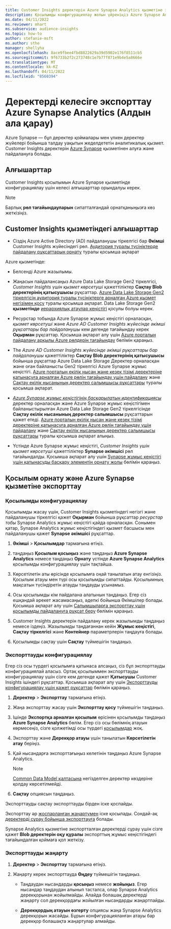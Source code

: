 ```yaml
---
title: Customer Insights деректерін Azure Synapse Analytics қызметіне экспорттау
description: Қосылымды конфигурациялау жолын үйреніңіз Azure Synapse Analytics.
ms.date: 04/11/2022
ms.reviewer: mhart
ms.subservice: audience-insights
ms.topic: how-to
author: stefanie-msft
ms.author: sthe
manager: shellyha
ms.openlocfilehash: 8ace9fbee4fbd8822629a39d5902e176f8511cb5
ms.sourcegitcommit: 9f6733b2f2c273748c1e7b77f871e9b4e5a8666e
ms.translationtype: MT
ms.contentlocale: kk-KZ
ms.lasthandoff: 04/11/2022
ms.locfileid: "8560394"
---
```

# <a name="export-data-to-azure-synapse-analytics-preview"></a>Деректерді келесіге экспорттау Azure Synapse Analytics (Алдын ала қарау)

Azure Synapse — бұл деректер қоймалары мен үлкен деректер жүйелері бойынша талдау уақытын жеделдететін аналитикалық қызмет. Customer Insights деректерін [Azure Synapse](/azure/synapse-analytics/overview-what-is) қызметінен алуға және пайдалануға болады.

## <a name="prerequisites"></a>Алғышарттар

Customer Insights қосылымын Azure Synapse қызметінде конфигурациялау үшін келесі алғышарттар орындалуы керек.

> [!NOTE]
> Барлық **рөл тағайындауларын** сипатталғандай орнатқаныңызға көз жеткізіңіз.  

## <a name="prerequisites-in-customer-insights"></a>Customer Insights қызметіндегі алғышарттар

* Сіздің Azure Active Directory (AD) пайдаланушы тіркелгісі бар **Әкімші** Customer Insights жүйесіндегі рөл. [Аудитория туралы түсініктерде пайдалану рұқсаттарын орнату](permissions.md#assign-roles-and-permissions) туралы қосымша ақпарат

Azure қызметінде: 

- Белсенді Azure жазылымы.

- Жаңасын пайдалансаңыз Azure Data Lake Storage Gen2 тіркелгісі, *Customer Insights үшін қызмет көрсетуші* қажеттіліктер **Сақтау Blob деректерінің қатысушысы** рұқсаттар. [Azure Data Lake Storage Gen2 тіркелгісін аудитория туралы түсініктерге арналған Azure қызмет негізімен қосу](connect-service-principal.md) туралы қосымша ақпарат. Data Lake Storage Gen2 **қызметінде** [иерархиялық атаулар кеңістігі](/azure/storage/blobs/data-lake-storage-namespace) қосулы болуы керек.

- Ресурстар тобында Azure Synapse жұмыс кеңістігі орналасқан, *қызмет көрсетуші* және *Azure AD Customer Insights жүйесінде әкімші рұқсаттары бар пайдаланушы* кем дегенде тағайындау керек **Оқырман** рұқсаттар. Қосымша ақпарат алу үшін [Azure порталын пайдалану арқылы Azure рөлдерін тағайындау](/azure/role-based-access-control/role-assignments-portal) бөлімін қараңыз.

- The *Azure AD Customer Insights жүйесінде әкімші рұқсаттары бар пайдаланушы* қажеттіліктер **Сақтау Blob деректерінің қатысушысы** бойынша рұқсаттар Azure Data Lake Storage Деректер орналасқан және оған байланысты Gen2 тіркелгісі Azure Synapse жұмыс кеңістігі. [Azure порталын екілік нысан және кезек тізімі деректеріне қатынасуға арналған Azure рөлін тағайындау үшін пайдалану](/azure/storage/common/storage-auth-aad-rbac-portal) және [Сақтау екілік нысанының деректер салымшысы рұқсаттары](/azure/role-based-access-control/built-in-roles#storage-blob-data-contributor) туралы қосымша ақпарат.

- *[Azure Synapse жұмыс кеңістігінің басқарылатын идентификациясы](/azure/synapse-analytics/security/synapse-workspace-managed-identity)* деректер орналасқан және Azure Synapse жұмыс кеңістігімен байланыстырылған Azure Data Lake Storage Gen2 тіркелгісінде **Сақтау екілік нысанының деректер салымшысы** рұқсаттарын қажет етеді. [Azure порталын екілік нысан және кезек тізімі деректеріне қатынасуға арналған Azure рөлін тағайындау үшін пайдалану](/azure/storage/common/storage-auth-aad-rbac-portal) және [Сақтау екілік нысанының деректер салымшысы рұқсаттары](/azure/role-based-access-control/built-in-roles#storage-blob-data-contributor) туралы қосымша ақпарат алыңыз.

- Үстінде Azure Synapse жұмыс кеңістігі, *Customer Insights үшін қызмет көрсетуші* қажеттіліктер **Synapse әкімшісі** рөл тағайындалды. Қосымша ақпарат алу үшін [Synapse жұмыс кеңістігі үшін қатынасуды басқару элементін орнату жолы](/azure/synapse-analytics/security/how-to-set-up-access-control) бөлімін қараңыз.

## <a name="set-up-the-connection-and-export-to-azure-synapse"></a>Қосылым орнату және Azure Synapse қызметіне экспорттау

### <a name="configure-a-connection"></a>Қосылымды конфигурациялау

Қосылымды жасау үшін, Customer Insights қызметіндегі негізгі және пайдаланушы тіркелгісі қажет **Оқырман** бойынша рұқсаттар *ресурстар тобы* Synapse Analytics жұмыс кеңістігі қайда орналасқан. Сонымен қатар, Synapse Analytics жұмыс кеңістігіндегі қызмет басшысы мен пайдаланушы қажет **Synapse әкімшісі** рұқсаттар. 

1. **Әкімші** > **Қосылымдар** тармағына өтіңіз.

1. таңдаңыз **Қосылым қосыңыз** және таңдаңыз **Azure Synapse Analytics** немесе таңдаңыз **Орнату** үстінде **Azure Synapse Analytics** қосылымды конфигурациялау үшін тақтайша.

1. Көрсетілетін аты өрісінде қосылымға оңай танылатын атау енгізіңіз. Қосылым атауы мен түрі осы қосылымды сипаттайды. Қосылымның мақсатын түсіндіретін атауды таңдауды ұсынамыз.

1. Осы қосылымды кім пайдалана алатынын таңдаңыз. Егер сіз ешқандай әрекет жасамасаңыз, әдепкі бойынша Әкімшілер болады. Қосымша ақпарат алу үшін [Салымшыларға экспорттау үшін қосылымды пайдалануға рұқсат беру](connections.md#allow-contributors-to-use-a-connection-for-exports) бөлімін қараңыз.

1. Customer Insights деректерін пайдалану керек жазылымды таңдаңыз немесе іздеңіз. Жазылымды таңдағаннан кейін **Жұмыс кеңістігі**, **Сақтау тіркелгісі** және **Контейнер** параметрлерін таңдауға болады.

1. Қосылымды сақтау үшін **Сақтау** түймешігін таңдаңыз.

### <a name="configure-an-export"></a>Экспорттауды конфигурациялау

Егер сіз осы түрдегі қосылымға қатынаса алсаңыз, сіз бұл экспорттауды конфигурациялай аласыз. Ортақ қосылыммен экспорттауды конфигурациялау үшін сізге кем дегенде қажет **Қатысушы** Customer Insights ішіндегі рұқсаттар. Қосымша ақпарат алу үшін [Экспорттауды конфигурациялау үшін қажет рұқсаттар](export-destinations.md#set-up-a-new-export) бөлімін қараңыз.

1. **Деректер** > **Экспорттау** тармағына өтіңіз.

1. Жаңа экспорттау жасау үшін **Экспорттау қосу** түймешігін таңдаңыз.

1. Ішінде **Экспортқа арналған қосылым** өрісінен қосылымды таңдаңыз **Azure Synapse Analytics** бөлім. Егер сіз осы бөлімнің атауын көрмесеңіз, сізге қолжетімді осы түрдегі [қосылымдар](connections.md) жоқ.

1. Экспорттау және **Дерекқор атауы** үшін танылатын **Көрсетілетін атау** беріңіз.

1. Қай нысандарға экспорттағыңыз келетінін таңдаңыз Azure Synapse Analytics.
   > [!NOTE]
   > [Common Data Model қалтасына](connect-common-data-model.md) негізделген деректер көздеріне қолдау көрсетілмейді.

2. **Сақтау** опциясын таңдаңыз.

Экспорттауды сақтау экспорттауды бірден іске қоспайды.

Экспорттау әр [жоспарланған жаңартумен](system.md#schedule-tab) іске қосылады. Сондай-ақ [деректерді сұрау бойынша экспорттауға](export-destinations.md#run-exports-on-demand) болады.

Synapse Analytics қызметіне экспортталған деректерді сұрау үшін сізге қажет **Blob деректерін оқу құралы** экспорттың жұмыс кеңістігіндегі тағайындалған қоймаға қол жеткізу. 

### <a name="update-an-export"></a>Экспорттауды жаңарту

1. **Деректер** > **Экспорттау** тармағына өтіңіз.

1. Жаңарту керек экспорттауда **Өңдеу** түймешігін таңдаңыз.

   - Таңдаудан нысандарды **қосыңыз** немесе **жойыңыз**. Егер нысандар таңдаудан алынып тасталса, олар Synapse Analytics дерекқорынан жойылмайды. Алайда болашақ деректерді жаңарту сол дерекқордағы жойылған нысандарды жаңартпайды.

   - **Дерекқордың атауын өзгерту** опциясы жаңа Synapse Analytics дерекқорын жасайды. Бұрын конфигурацияланған атауы бар дерекқор болашақта жаңартулар алмайды.
